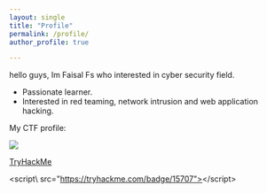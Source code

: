 ```yaml
---
layout: single
title: "Profile"
permalink: /profile/
author_profile: true

---
```


hello guys, Im Faisal Fs who interested in cyber security field.  

- Passionate learner.
- Interested in red teaming, network intrusion and web application hacking.

My CTF profile:

[ ![](https://www.hackthebox.eu/badge/image/133269)](https://www.hackthebox.eu/profile/133269)

[TryHackMe](https://tryhackme.com/p/Diefx "TryHackMe")

<script\ src="https://tryhackme.com/badge/15707"></script\>
 
